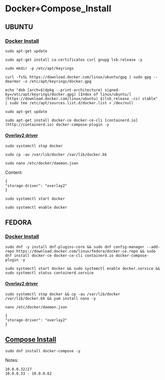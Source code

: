 # Docker+Compose_Install

## UBUNTU

### [Docker Install](https://docs.docker.com/engine/install/ubuntu/)

``` shell
sudo apt-get update
```

``` shell
sudo apt-get install ca-certificates curl gnupg lsb-release -y
```

``` shell
sudo mkdir -p /etc/apt/keyrings
```

``` shell
curl -fsSL https://download.docker.com/linux/ubuntu/gpg | sudo gpg --dearmor -o /etc/apt/keyrings/docker.gpg
```

``` shell
echo "deb [arch=$(dpkg --print-architecture) signed-by=/etc/apt/keyrings/docker.gpg] [Index of linux/ubuntu/](https://download.docker.com/linux/ubuntu) $(lsb_release -cs) stable" | sudo tee /etc/apt/sources.list.d/docker.list > /dev/null
```

``` shell
sudo apt-get update
```

``` shell
sudo apt-get install docker-ce docker-ce-cli [containerd.io](http://containerd.io) docker-compose-plugin -y
```



#### [Overlay2 driver](https://docs.docker.com/storage/storagedriver/overlayfs-driver/)

``` shell
sudo systemctl stop docker
```

``` shel
sudo cp -au /var/lib/docker /var/lib/docker.bk
```

``` shell
sudo nano /etc/docker/daemon.json
```

Content:

``` shell
{
"storage-driver": "overlay2"
}
```



``` shell
sudo systemctl start docker
```

``` shell
sudo systemctl enable docker
```



## FEDORA

### [Docker Install](https://docs.docker.com/engine/install/fedora/)

```shell
sudo dnf -y install dnf-plugins-core && sudo dnf config-manager --add-repo https://download.docker.com/linux/fedora/docker-ce.repo && sudo dnf install docker-ce docker-ce-cli containerd.io docker-compose-plugin -y
```

```shell
sudo systemctl start docker && sudo systemctl enable docker.service && sudo systemctl status containerd.service
```



#### [Overlay2 driver](https://docs.docker.com/storage/storagedriver/overlayfs-driver/)

``` shell
sudo systemctl stop docker && cp -au /var/lib/docker /var/lib/docker.bk && yum install nano -y
```

``` shell
nano /etc/docker/daemon.json
```

``` shell
{
"storage-driver": "overlay2"
}
```





## [Compose Install](https://developer.fedoraproject.org/tools/docker/compose.html)

``` shell
sudo dnf install docker-compose -y
```

Notes:

``` shell
10.0.0.32/27
10.0.0.33 - 10.0.0.62
```

